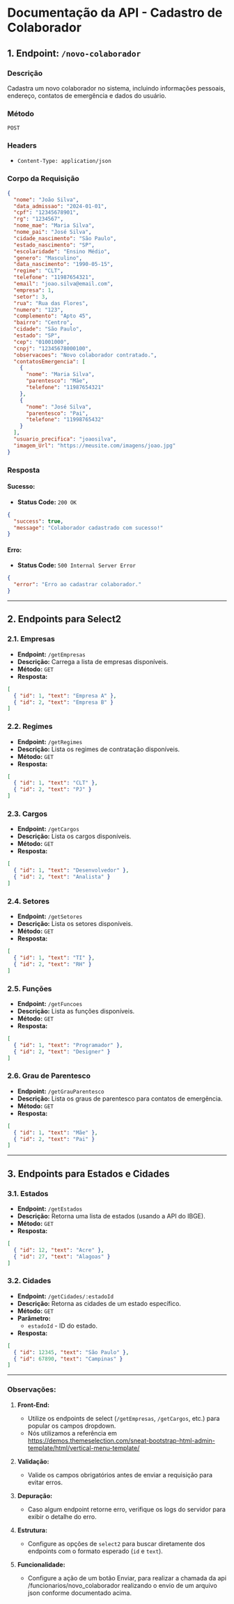 
# Documentação da API - Cadastro de Colaborador

## **1. Endpoint: `/novo-colaborador`**

### **Descrição**
Cadastra um novo colaborador no sistema, incluindo informações pessoais, endereço, contatos de emergência e dados do usuário.

### **Método**
`POST`

### **Headers**
- `Content-Type: application/json`

### **Corpo da Requisição**

```json
{
  "nome": "João Silva",
  "data_admissao": "2024-01-01",
  "cpf": "12345678901",
  "rg": "1234567",
  "nome_mae": "Maria Silva",
  "nome_pai": "José Silva",
  "cidade_nascimento": "São Paulo",
  "estado_nascimento": "SP",
  "escolaridade": "Ensino Médio",
  "genero": "Masculino",
  "data_nascimento": "1990-05-15",
  "regime": "CLT",
  "telefone": "11987654321",
  "email": "joao.silva@email.com",
  "empresa": 1,
  "setor": 3,
  "rua": "Rua das Flores",
  "numero": "123",
  "complemento": "Apto 45",
  "bairro": "Centro",
  "cidade": "São Paulo",
  "estado": "SP",
  "cep": "01001000",
  "cnpj": "12345678000100",
  "observacoes": "Novo colaborador contratado.",
  "contatosEmergencia": [
    {
      "nome": "Maria Silva",
      "parentesco": "Mãe",
      "telefone": "11987654321"
    },
    {
      "nome": "José Silva",
      "parentesco": "Pai",
      "telefone": "11998765432"
    }
  ],
  "usuario_precifica": "joaosilva",
  "imagem_Url": "https://meusite.com/imagens/joao.jpg"
}
```

### **Resposta**

#### Sucesso:
- **Status Code:** `200 OK`
```json
{
  "success": true,
  "message": "Colaborador cadastrado com sucesso!"
}
```

#### Erro:
- **Status Code:** `500 Internal Server Error`
```json
{
  "error": "Erro ao cadastrar colaborador."
}
```

---

## **2. Endpoints para Select2**

### **2.1. Empresas**
- **Endpoint:** `/getEmpresas`
- **Descrição:** Carrega a lista de empresas disponíveis.
- **Método:** `GET`
- **Resposta:**
```json
[
  { "id": 1, "text": "Empresa A" },
  { "id": 2, "text": "Empresa B" }
]
```

### **2.2. Regimes**
- **Endpoint:** `/getRegimes`
- **Descrição:** Lista os regimes de contratação disponíveis.
- **Método:** `GET`
- **Resposta:**
```json
[
  { "id": 1, "text": "CLT" },
  { "id": 2, "text": "PJ" }
]
```

### **2.3. Cargos**
- **Endpoint:** `/getCargos`
- **Descrição:** Lista os cargos disponíveis.
- **Método:** `GET`
- **Resposta:**
```json
[
  { "id": 1, "text": "Desenvolvedor" },
  { "id": 2, "text": "Analista" }
]
```

### **2.4. Setores**
- **Endpoint:** `/getSetores`
- **Descrição:** Lista os setores disponíveis.
- **Método:** `GET`
- **Resposta:**
```json
[
  { "id": 1, "text": "TI" },
  { "id": 2, "text": "RH" }
]
```

### **2.5. Funções**
- **Endpoint:** `/getFuncoes`
- **Descrição:** Lista as funções disponíveis.
- **Método:** `GET`
- **Resposta:**
```json
[
  { "id": 1, "text": "Programador" },
  { "id": 2, "text": "Designer" }
]
```

### **2.6. Grau de Parentesco**
- **Endpoint:** `/getGrauParentesco`
- **Descrição:** Lista os graus de parentesco para contatos de emergência.
- **Método:** `GET`
- **Resposta:**
```json
[
  { "id": 1, "text": "Mãe" },
  { "id": 2, "text": "Pai" }
]
```

---

## **3. Endpoints para Estados e Cidades**

### **3.1. Estados**
- **Endpoint:** `/getEstados`
- **Descrição:** Retorna uma lista de estados (usando a API do IBGE).
- **Método:** `GET`
- **Resposta:**
```json
[
  { "id": 12, "text": "Acre" },
  { "id": 27, "text": "Alagoas" }
]
```

### **3.2. Cidades**
- **Endpoint:** `/getCidades/:estadoId`
- **Descrição:** Retorna as cidades de um estado específico.
- **Método:** `GET`
- **Parâmetro:**
  - `estadoId` - ID do estado.
- **Resposta:**
```json
[
  { "id": 12345, "text": "São Paulo" },
  { "id": 67890, "text": "Campinas" }
]
```

---

### Observações:

1. **Front-End:**
   - Utilize os endpoints de select (`/getEmpresas`, `/getCargos`, etc.) para popular os campos dropdown.
   - Nós utilizamos a referência em https://demos.themeselection.com/sneat-bootstrap-html-admin-template/html/vertical-menu-template/

2. **Validação:**
   - Valide os campos obrigatórios antes de enviar a requisição para evitar erros.

3. **Depuração:**
   - Caso algum endpoint retorne erro, verifique os logs do servidor para exibir o detalhe do erro.

4. **Estrutura:**
   - Configure as opções de `select2` para buscar diretamente dos endpoints com o formato esperado (`id` e `text`).
  
4. **Funcionalidade:**
   - Configure a ação de um botão Enviar, para realizar a chamada da api /funcionarios/novo_colaborador realizando o envio de um arquivo json conforme documentado acima.
  